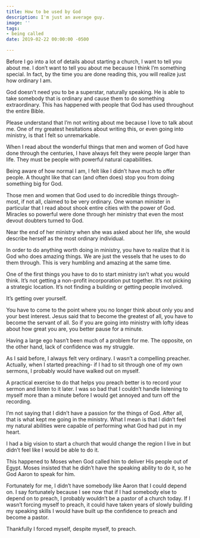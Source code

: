 ```yaml
---
title: How to be used by God
description: I'm just an average guy.
image: ''
tags:
- being called
date: 2019-02-22 00:00:00 -0500

---
```

Before I go into a lot of details about starting a church, I want to tell you about me. I don’t want to tell you about me because I think I’m something special. In fact, by the time you are done reading this, you will realize just how ordinary I am.

God doesn’t need you to be a superstar, naturally speaking. He is able to take somebody that is ordinary and cause them to do something extraordinary. This has happened with people that God has used throughout the entire Bible.

Please understand that I’m not writing about me because I love to talk about me. One of my greatest hesitations about writing this, or even going into ministry, is that I felt so unremarkable.

When I read about the wonderful things that men and women of God have done through the centuries, I have always felt they were people larger than life. They must be people with powerful natural capabilities.

Being aware of how normal I am, I felt like I didn’t have much to offer people. A thought like that can (and often does) stop you from doing something big for God.

Those men and women that God used to do incredible things through- most, if not all, claimed to be very ordinary. One woman minister in particular that I read about shook entire cities with the power of God. Miracles so powerful were done through her ministry that even the most devout doubters turned to God.

Near the end of her ministry when she was asked about her life, she would describe herself as the most ordinary individual.

In order to do anything worth doing in ministry, you have to realize that it is God who does amazing things. We are just the vessels that he uses to do them through. This is very humbling and amazing at the same time.

One of the first things you have to do to start ministry isn’t what you would think. It’s not getting a non-profit incorporation put together. It’s not picking a strategic location. It’s not finding a building or getting people involved.

It’s getting over yourself.

You have to come to the point where you no longer think about only you and your best interest. Jesus said that to become the greatest of all, you have to become the servant of all. So if you are going into ministry with lofty ideas about how great you are, you better pause for a minute.

Having a large ego hasn’t been much of a problem for me. The opposite, on the other hand, lack of confidence was my struggle.

As I said before, I always felt very ordinary. I wasn’t a compelling preacher. Actually, when I started preaching- if I had to sit through one of my own sermons, I probably would have walked out on myself.

A practical exercise to do that helps you preach better is to record your sermon and listen to it later. I was so bad that I couldn’t handle listening to myself more than a minute before I would get annoyed and turn off the recording.

I’m not saying that I didn’t have a passion for the things of God. After all, that is what kept me going in the ministry. What I mean is that I didn’t feel my natural abilities were capable of performing what God had put in my heart.

I had a big vision to start a church that would change the region I live in but didn’t feel like I would be able to do it.

This happened to Moses when God called him to deliver His people out of Egypt. Moses insisted that he didn’t have the speaking ability to do it, so he God Aaron to speak for him.

Fortunately for me, I didn’t have somebody like Aaron that I could depend on. I say fortunately because I see now that if I had somebody else to depend on to preach, I probably wouldn’t be a pastor of a church today. If I wasn’t forcing myself to preach, it could have taken years of slowly building my speaking skills I would have built up the confidence to preach and become a pastor.

Thankfully I forced myself, despite myself, to preach.